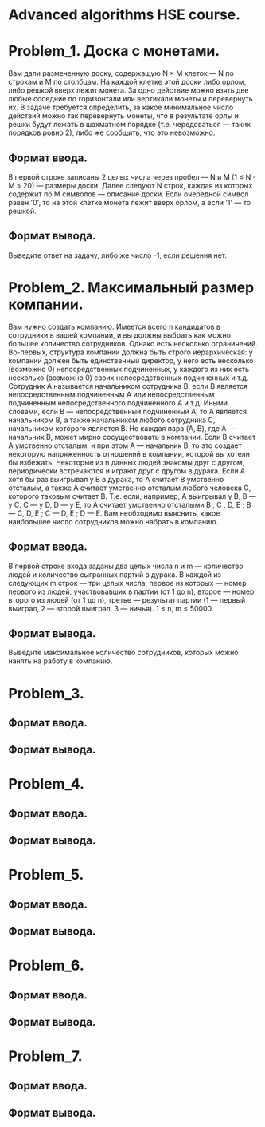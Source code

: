 # Advanced algorithms HSE course.

# Problem_1. Доска с монетами.
Вам дали размеченную доску, содержащую N × M клеток — N по строкам и M по столбцам. На каждой клетке этой доски либо орлом, либо решкой вверх лежит монета. За одно действие можно взять две любые соседние по горизонтали или вертикали монеты и перевернуть их. В задаче требуется определить, за какое минимальное число действий можно так перевернуть монеты, что в результате орлы и решки будут лежать в шахматном порядке (т.е. чередоваться — таких порядков ровно 2), либо же сообщить, что это невозможно.
## Формат ввода.
В первой строке записаны 2 целых числа через пробел — N и M (1 ≤ N ⋅ M ≤ 20) — размеры доски. Далее следуют N строк, каждая из которых содержит по M символов — описание доски. Если очередной символ равен '0', то на этой клетке монета лежит вверх орлом, а если '1' — то решкой.
## Формат вывода.
Выведите ответ на задачу, либо же число -1, если решения нет.

#

# Problem_2. Максимальный размер компании.
Вам нужно создать компанию. Имеется всего n кандидатов в сотрудники в вашей компании, и вы должны выбрать как можно большее количество сотрудников. Однако есть несколько ограничений. Во-первых, структура компании должна быть строго иерархическая: у компании должен быть единственный директор, у него есть несколько (возможно 0) непосредственных подчиненных, у каждого из них есть несколько (возможно 0) своих непосредственных подчиненных и т.д.
Сотрудник A называется начальником сотрудника B, если B является непосредственным подчиненным A или непосредственным подчиненным непосредственного подчиненного A и т.д. Иными словами, если B — непосредственный подчиненный A, то A является начальником B, а также начальником любого сотрудника C, начальником которого является B. Не каждая пара (A, B), где A — начальник B, может мирно сосуществовать в компании. Если 
B считает A умственно отсталым, и при этом A — начальник B, то это создает некоторую напряженность отношений в компании, которой вы хотели бы избежать. 
Некоторые из n данных людей знакомы друг с другом, периодически встречаются и играют друг с другом в дурака. Если A хотя бы раз выигрывал у B в дурака, то A считает B умственно отсталым, а также A считает умственно отсталым любого человека C, которого таковым считает B. Т.е. если, например, A выигрывал у B, B — у C, C — у D, D — у E, то A считает умственно отсталыми B , C , D, E ; B — C, D, E ; C — D, E ; D — E.
Вам необходимо выяснить, какое наибольшее число сотрудников можно набрать в компанию.
## Формат ввода.
В первой строке входа заданы два целых числа n и m — количество людей и количество сыгранных партий в дурака. В каждой из следующих m строк — три целых числа, первое из которых — номер первого из людей, участвовавших в партии (от 1 до n), второе — номер второго из людей (от 1 до n), третье — результат партии (1 — первый выиграл, 2 — второй выиграл, 3 — ничья). 1 ≤ n, m ≤ 50000.
## Формат вывода.
Выведите максимальное количество сотрудников, которых можно нанять на работу в компанию.
#
# Problem_3. 
## Формат ввода.
## Формат вывода.
#
# Problem_4. 
## Формат ввода.
## Формат вывода.
#
# Problem_5. 
## Формат ввода.
## Формат вывода.
#
# Problem_6. 
## Формат ввода.
## Формат вывода.
#
# Problem_7. 
## Формат ввода.
## Формат вывода.

